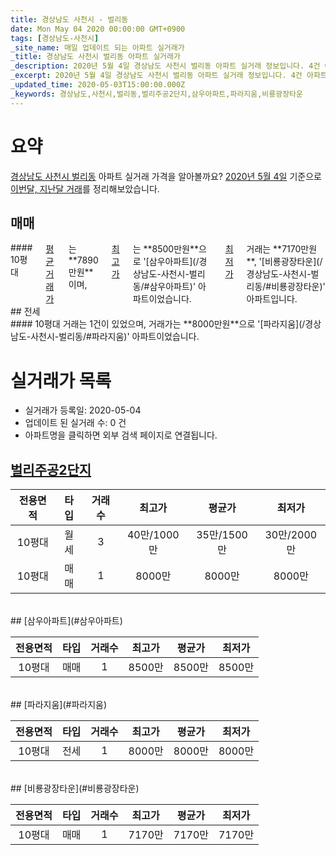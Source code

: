 ```yaml
---
title: 경상남도 사천시 - 벌리동
date: Mon May 04 2020 00:00:00 GMT+0900
tags: [경상남도-사천시]
_site_name: 매일 업데이트 되는 아파트 실거래가
_title: 경상남도 사천시 벌리동 아파트 실거래가
_description: 2020년 5월 4일 경상남도 사천시 벌리동 아파트 실거래 정보입니다. 4건 아파트 정보가 있습니다.
_excerpt: 2020년 5월 4일 경상남도 사천시 벌리동 아파트 실거래 정보입니다. 4건 아파트 정보가 있습니다.
_updated_time: 2020-05-03T15:00:00.000Z
_keywords: 경상남도,사천시,벌리동,벌리주공2단지,삼우아파트,파라지움,비룡광장타운
---
```





# 요약
<ins>경상남도 사천시 벌리동</ins> 아파트 실거래 가격을 알아볼까요? <ins>2020년 5월 4일</ins> 기준으로 <ins>이번달, 지난달 거래</ins>를 정리해보았습니다.

## 매매
<div class="container">
<div class="twelve columns" markdown="1">
#### 10평대
<ins>평균 거래가</ins>는 **7890만원**이며, <ins>최고가</ins>는 **8500만원**으로 '[삼우아파트](/경상남도-사천시-벌리동/#삼우아파트)' 아파트이었습니다. <ins>최저가</ins> 거래는 **7170만원**, '[비룡광장타운](/경상남도-사천시-벌리동/#비룡광장타운)' 아파트입니다.
</div>
</div>
## 전세
<div class="container">
<div class="twelve columns" markdown="1">
#### 10평대
거래는 1건이 있었으며, 거래가는 **8000만원**으로 '[파라지움](/경상남도-사천시-벌리동/#파라지움)' 아파트이었습니다.
</div>
</div>



# 실거래가 목록
- 실거래가 등록일: 2020-05-04
- 업데이트 된 실거래 수: 0 건
- 아파트명을 클릭하면 외부 검색 페이지로 연결됩니다.

## [벌리주공2단지](#벌리주공2단지)

|전용면적|타입|거래수|최고가|평균가|최저가|
|:---:|:---:|:---:|:---:|:---:|:---:|
|10평대|<span class="deal-type-3">월세</span>|3|40만/1000만|35만/1500만|30만/2000만|
|10평대|<span class="deal-type-1">매매</span>|1|8000만|8000만|8000만|

<br/>
## [삼우아파트](#삼우아파트)

|전용면적|타입|거래수|최고가|평균가|최저가|
|:---:|:---:|:---:|:---:|:---:|:---:|
|10평대|<span class="deal-type-1">매매</span>|1|8500만|8500만|8500만|

<br/>
## [파라지움](#파라지움)

|전용면적|타입|거래수|최고가|평균가|최저가|
|:---:|:---:|:---:|:---:|:---:|:---:|
|10평대|<span class="deal-type-2">전세</span>|1|8000만|8000만|8000만|

<br/>
## [비룡광장타운](#비룡광장타운)

|전용면적|타입|거래수|최고가|평균가|최저가|
|:---:|:---:|:---:|:---:|:---:|:---:|
|10평대|<span class="deal-type-1">매매</span>|1|7170만|7170만|7170만|

<br/>



